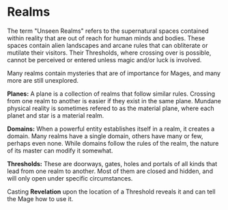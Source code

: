 # Realms

The term "Unseen Realms" refers to the supernatural spaces contained within reality that are out of reach for human minds and bodies.
These spaces contain alien landscapes and arcane rules that can obliterate or mutilate their visitors. 
Their Thresholds, where crossing over is possible, cannot be perceived or entered unless magic and/or luck is involved.

Many realms contain mysteries that are of importance for Mages, and many more are still unexplored. 

__Planes:__ A plane is a collection of realms that follow similar rules.
Crossing from one realm to another is easier if they exist in the same plane. 
Mundane physical reality is sometimes refered to as the material plane, where each planet and star is a material realm.

__Domains:__ When a powerful entity establishes itself in a realm, it creates a domain. 
Many realms have a single domain, others have many or few, perhaps even none. 
While domains follow the rules of the realm, the nature of its master can modify it somewhat.

__Thresholds:__ These are doorways, gates, holes and portals of all kinds that lead from one realm to another.
Most of them are closed and hidden, and will only open under specific circumstances. 

Casting __Revelation__ upon the location of a Threshold reveals it and can tell the Mage how to use it.

